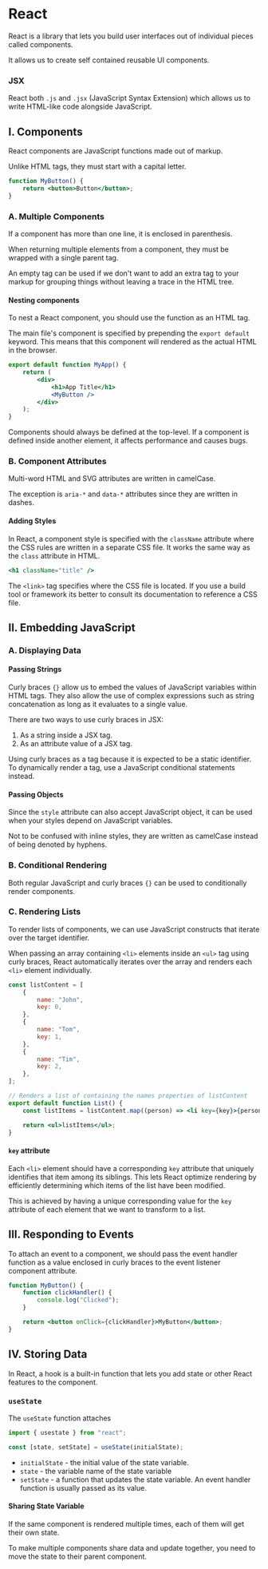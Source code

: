 # **React**

React is a library that lets you build user interfaces out of individual pieces called components.

It allows us to create self contained reusable UI components.

### **JSX**

React both `.js` and `.jsx` (JavaScript Syntax Extension) which allows us to write HTML-like code alongside JavaScript.

## **I. Components**

React components are JavaScript functions made out of markup.

Unlike HTML tags, they must start with a capital letter.

```jsx
function MyButton() {
	return <button>Button</button>;
}
```

### **A. Multiple Components**

If a component has more than one line, it is enclosed in parenthesis.

When returning multiple elements from a component, they must be wrapped with a single parent tag.

An empty tag can be used if we don't want to add an extra tag to your markup for grouping things without leaving a trace in the HTML tree.

#### **Nesting components**

To nest a React component, you should use the function as an HTML tag.

The main file's component is specified by prepending the `export default` keyword. This means that this component will rendered as the actual HTML in the browser.

```jsx
export default function MyApp() {
	return (
		<div>
			<h1>App Title</h1>
			<MyButton />
		</div>
	);
}
```

Components should always be defined at the top-level. If a component is defined inside another element, it affects performance and causes bugs.

### **B. Component Attributes**

Multi-word HTML and SVG attributes are written in camelCase.

The exception is `aria-*` and `data-*` attributes since they are written in dashes.

#### **Adding Styles**

In React, a component style is specified with the `className` attribute where the CSS rules are written in a separate CSS file. It works the same way as the `class` attribute in HTML.

```jsx
<h1 className="title" />
```

The `<link>` tag specifies where the CSS file is located. If you use a build tool or framework its better to consult its documentation to reference a CSS file.

## **II. Embedding JavaScript**

### **A. Displaying Data**

#### **Passing Strings**

Curly braces `{}` allow us to embed the values of JavaScript variables within HTML tags. They also allow the use of complex expressions such as string concatenation as long as it evaluates to a single value.

There are two ways to use curly braces in JSX:

1. As a string inside a JSX tag.
2. As an attribute value of a JSX tag.

Using curly braces as a tag because it is expected to be a static identifier. To dynamically render a tag, use a JavaScript conditional statements instead.

#### **Passing Objects**

Since the `style` attribute can also accept JavaScript object, it can be used when your styles depend on JavaScript variables.

Not to be confused with inline styles, they are written as camelCase instead of being denoted by hyphens.

### **B. Conditional Rendering**

Both regular JavaScript and curly braces `{}` can be used to conditionally render components.

### **C. Rendering Lists**

To render lists of components, we can use JavaScript constructs that iterate over the target identifier.

When passing an array containing `<li>` elements inside an `<ul>` tag using curly braces, React automatically iterates over the array and renders each `<li>` element individually.

```jsx
const listContent = [
	{
		name: "John",
		key: 0,
	},
	{
		name: "Tom",
		key: 1,
	},
	{
		name: "Tim",
		key: 2,
	},
];

// Renders a list of containing the names properties of listContent
export default function List() {
	const listItems = listContent.map((person) => <li key={key}>{person}</li>);

	return <ul>listItems</ul>;
}
```

#### **`key` attribute**

Each `<li>` element should have a corresponding `key` attribute that uniquely identifies that item among its siblings. This lets React optimize rendering by efficiently determining which items of the list have been modified.

This is achieved by having a unique corresponding value for the `key` attribute of each element that we want to transform to a list.

## **III. Responding to Events**

To attach an event to a component, we should pass the event handler function as a value enclosed in curly braces to the event listener component attribute.

```jsx
function MyButton() {
	function clickHandler() {
		console.log("Clicked");
	}

	return <button onClick={clickHandler}>MyButton</button>;
}
```

## **IV. Storing Data**

In React, a hook is a built-in function that lets you add state or other React features to the component.

### **`useState`**

The `useState` function attaches

```jsx
import { usestate } from "react";
```

```jsx
const [state, setState] = useState(initialState);
```

- `initialState` - the initial value of the state variable.
- `state` - the variable name of the state variable
- `setState` - a function that updates the state variable. An event handler function
  is usually passed as its value.

#### **Sharing State Variable**

If the same component is rendered multiple times, each of them will get their own state.

To make multiple components share data and update together, you need to move the state to their parent component.
